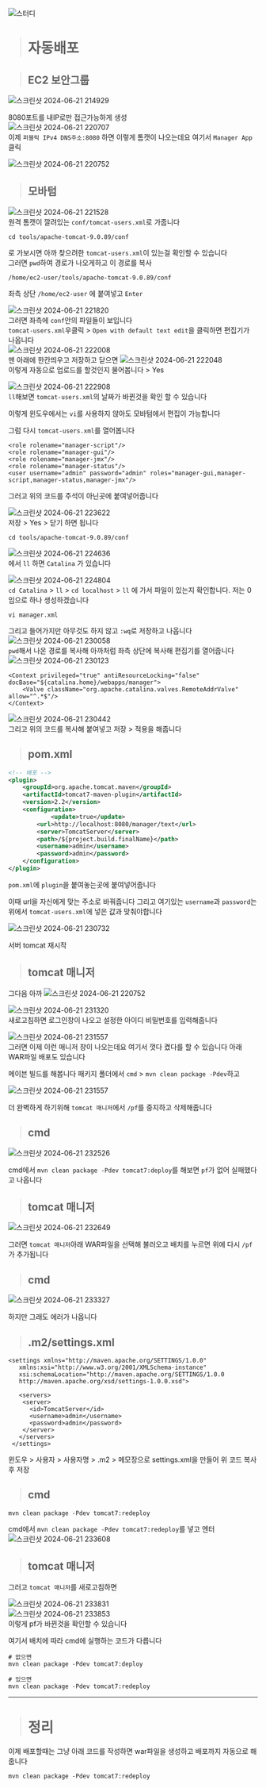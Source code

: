 
![스터디](https://github.com/InitTester/2024-study/assets/148026641/e66af90e-2c3e-4048-a2f6-3a568a427240)

> # 자동배포 

> ## EC2 보안그룹
![스크린샷 2024-06-21 214929](https://github.com/junani0v0/pf_jun01/assets/148026641/9eda7ff0-7a06-4a7e-aeb8-be929f991281)

8080포트를 내IP로만 접근가능하게 생성   
![스크린샷 2024-06-21 220707](https://github.com/junani0v0/pf_jun01/assets/148026641/99a75510-1626-4da7-b6fe-e5b9ea7da179)   
이제 `퍼블릭 IPv4 DNS주소:8080` 하면 이렇게 톰캣이 나오는데요 여기서 `Manager App` 클릭   

![스크린샷 2024-06-21 220752](https://github.com/junani0v0/pf_jun01/assets/148026641/5dd8c2e7-47c8-46c2-b0cd-674679ea9754)   

> ## 모바텀

![스크린샷 2024-06-21 221528](https://github.com/junani0v0/pf_jun01/assets/148026641/0da2bbbc-7e5b-4aca-a799-db79cab340f4)   
원격 톰캣이 깔려있는 `conf/tomcat-users.xml`로 가줍니다  

```
cd tools/apache-tomcat-9.0.89/conf
```
로 가보시면 아까 찾으려한 `tomcat-users.xml`이 있는걸 확인할 수 있습니다   
그러면 `pwd`하여 경로가 나오게하고 이 경로를 복사
```
/home/ec2-user/tools/apache-tomcat-9.0.89/conf
```
좌측 상단 `/home/ec2-user` 에 붙여넣고 `Enter`

![스크린샷 2024-06-21 221820](https://github.com/junani0v0/pf_jun01/assets/148026641/0285b696-69d4-435a-9540-23f12fd8311b)   
그러면 좌측에 `conf`안의 파일들이 보입니다   
`tomcat-users.xml`우클릭 > `Open with default text edit`을 클릭하면 편집기가 나옵니다   
![스크린샷 2024-06-21 222008](https://github.com/junani0v0/pf_jun01/assets/148026641/1273d846-09e8-4611-ab8d-66453dc90f1d)   
맨 아래에 한칸띄우고 저장하고 닫으면
![스크린샷 2024-06-21 222048](https://github.com/junani0v0/pf_jun01/assets/148026641/0be7b0e1-3615-4b37-8148-9d359a4769f1)   
이렇게 자동으로 업로드를 할것인지 물어봅니다 > Yes   

![스크린샷 2024-06-21 222908](https://github.com/junani0v0/pf_jun01/assets/148026641/01304721-5003-40a9-8de3-401c162311b2)   
`ll`해보면 `tomcat-users.xml`의 날짜가 바뀐것을 확인 할 수 있습니다 

이렇게 윈도우에서는 `vi`를 사용하지 않아도 모바텀에서 편집이 가능합니다

그럼 다시 `tomcat-users.xml`를 열어봅니다

```
<role rolename="manager-script"/>
<role rolename="manager-gui"/>
<role rolename="manager-jmx"/>
<role rolename="manager-status"/>
<user username="admin" password="admin" roles="manager-gui,manager-script,manager-status,manager-jmx"/>
```
그러고 위의 코드를 주석이 아닌곳에 붙여넣어줍니다   

![스크린샷 2024-06-21 223622](https://github.com/junani0v0/pf_jun01/assets/148026641/d741a7ef-e5ed-4531-bb08-35594adfb0f9)   
저장 > Yes > 닫기 하면 됩니다

```
cd tools/apache-tomcat-9.0.89/conf
```
![스크린샷 2024-06-21 224636](https://github.com/junani0v0/pf_jun01/assets/148026641/f3df5eca-5dec-426b-b9d7-69b28d36749f)   
에서 `ll` 하면 `Catalina` 가 있습니다

![스크린샷 2024-06-21 224804](https://github.com/junani0v0/pf_jun01/assets/148026641/07681d5c-0126-440b-a4e8-ed7bfc846889)   
`cd Catalina` > `ll` > `cd localhost` > `ll` 에 가서 파일이 있는지 확인합니다. 저는 0임으로 하나 생성하겠습니다   
```
vi manager.xml
```
그리고 들어가지만 아무것도 하지 않고 `:wq`로 저장하고 나옵니다   
![스크린샷 2024-06-21 230058](https://github.com/junani0v0/pf_jun01/assets/148026641/fb035c16-3c79-49a2-bf03-d46a3dbef194)   
`pwd`해서 나온 경로를 복사해 아까처럼 좌측 상단에 복사해 편집기를 열어줍니다
![스크린샷 2024-06-21 230123](https://github.com/junani0v0/pf_jun01/assets/148026641/cd76e182-ff0a-45d1-ab16-aaa6660708f8)   

```
<Context privileged="true" antiResourceLocking="false" docBase="${catalina.home}/webapps/manager">
    <Valve className="org.apache.catalina.valves.RemoteAddrValve" allow="^.*$"/>
</Context>
```
![스크린샷 2024-06-21 230442](https://github.com/junani0v0/pf_jun01/assets/148026641/5d5c80d3-a8bf-474e-afc9-500a70f496f3)   
그리고 위의 코드를 복사해 붙여넣고 저장 > 적용을 해줍니다

> ## pom.xml
```xml
<!-- 배포 -->
<plugin>
    <groupId>org.apache.tomcat.maven</groupId>
    <artifactId>tomcat7-maven-plugin</artifactId>
    <version>2.2</version>
    <configuration>
		    <update>true</update>
        <url>http://localhost:8080/manager/text</url>
        <server>TomcatServer</server>
        <path>/${project.build.finalName}</path>
        <username>admin</username>
        <password>admin</password>
    </configuration>
</plugin>
```
`pom.xml`에 `plugin`을 붙여놓는곳에 붙여넣어줍니다

이때 url을 자신에게 맞는 주소로 바꿔줍니다
그리고 여기있는 `username`과 `password`는 위에서 `tomcat-users.xml`에 넣은 값과 맞춰야합니다

![스크린샷 2024-06-21 230732](https://github.com/junani0v0/pf_jun01/assets/148026641/566b5d26-b380-417f-a0ae-1e9483cb81f4)   

서버 tomcat 재시작

> ## tomcat 매니저
그다음 아까 
![스크린샷 2024-06-21 220752](https://github.com/junani0v0/pf_jun01/assets/148026641/5dd8c2e7-47c8-46c2-b0cd-674679ea9754)

![스크린샷 2024-06-21 231320](https://github.com/junani0v0/pf_jun01/assets/148026641/2add072a-b90f-4955-8035-108d0c4938b4)  
새로고침하면 로그인창이 나오고 설정한 아이디 비밀번호를 입력해줍니다

![스크린샷 2024-06-21 231557](https://github.com/junani0v0/pf_jun01/assets/148026641/7f979703-f6e2-4e9f-86d3-e42ecac20fe3)   
그러면 이제 이런 매니저 창이 나오는데요 여기서 껏다 켰다를 할 수 있습니다 
아래 WAR파일 배포도 있습니다

메이븐 빌드를 해봅니다
패키지 폴더에서 `cmd` > `mvn clean package -Pdev`하고 

![스크린샷 2024-06-21 231557](https://github.com/junani0v0/pf_jun01/assets/148026641/dcb208ee-b266-4a92-b437-105c15d1624a)   

더 완벽하게 하기위해 `tomcat 매니저`에서 `/pf`를 중지하고 삭제해줍니다   

> ## cmd

![스크린샷 2024-06-21 232526](https://github.com/junani0v0/pf_jun01/assets/148026641/d4f1d6e7-e38d-4b70-8aba-6aecb59c499e)   

cmd에서 `mvn clean package -Pdev tomcat7:deploy`를 해보면 `pf`가 없어 실패했다고 나옵니다  

> ## tomcat 매니저

![스크린샷 2024-06-21 232649](https://github.com/junani0v0/pf_jun01/assets/148026641/233d6676-0bf4-4fc4-8b52-a7e75f376e4f) 

그러면 `tomcat 매니저`아래 WAR파일을 선택해 불러오고 배치를 누르면 위에 다시 `/pf`가 추가됩니다

> ## cmd

![스크린샷 2024-06-21 233327](https://github.com/junani0v0/pf_jun01/assets/148026641/5f125932-a676-47aa-a9b4-f39f60d074f2)

하지만 그래도 에러가 나옵니다

> ## .m2/settings.xml
```
<settings xmlns="http://maven.apache.org/SETTINGS/1.0.0"
   xmlns:xsi="http://www.w3.org/2001/XMLSchema-instance"
   xsi:schemaLocation="http://maven.apache.org/SETTINGS/1.0.0
   http://maven.apache.org/xsd/settings-1.0.0.xsd">

   <servers>
    <server>
      <id>TomcatServer</id>
      <username>admin</username>
      <password>admin</password>
    </server>
   </servers>
 </settings>
```
윈도우 > 사용자 > 사용자명 > .m2 > 메모장으로 settings.xml을 만들어 위 코드 복사 후 저장

> ## cmd

```
mvn clean package -Pdev tomcat7:redeploy
```
cmd에서 `mvn clean package -Pdev tomcat7:redeploy`를 넣고 엔터
![스크린샷 2024-06-21 233608](https://github.com/junani0v0/pf_jun01/assets/148026641/e926d05b-c3dd-44d8-9a88-c7c82249975a)   

> ## tomcat 매니저

그러고 `tomcat 매니저`를 새로고침하면   

![스크린샷 2024-06-21 233831](https://github.com/junani0v0/pf_jun01/assets/148026641/48db6f39-03b2-4b92-a9c9-da1bb879fe0e)   
![스크린샷 2024-06-21 233853](https://github.com/junani0v0/pf_jun01/assets/148026641/dfa75447-bda4-4a16-b887-ef2c06946d62)   
이렇게 pf가 바뀐것을 확인할 수 있습니다 


여기서 배치에 따라 cmd에 실행하는 코드가 다릅니다
```
# 없으면
mvn clean package -Pdev tomcat7:deploy

# 있으면
mvn clean package -Pdev tomcat7:redeploy
```
----------------------

> # 정리

이제 배포할때는 그냥 아래 코드를 작성하면 war파일을 생성하고 배포까지 자동으로 해줍니다
```
mvn clean package -Pdev tomcat7:redeploy
```
